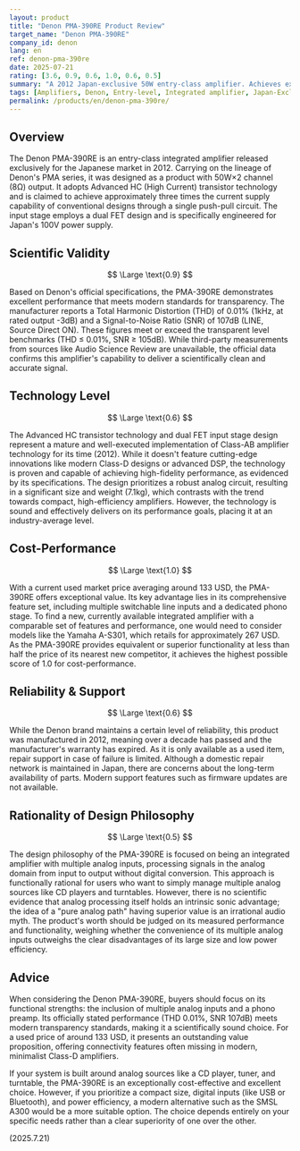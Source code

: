 ```yaml
---
layout: product
title: "Denon PMA-390RE Product Review"
target_name: "Denon PMA-390RE"
company_id: denon
lang: en
ref: denon-pma-390re
date: 2025-07-21
rating: [3.6, 0.9, 0.6, 1.0, 0.6, 0.5]
summary: "A 2012 Japan-exclusive 50W entry-class amplifier. Achieves excellent measurement values (THD 0.01%, SNR 107dB) that meet modern transparency standards. A strong contender in the used market with exceptional cost-performance."
tags: [Amplifiers, Denon, Entry-level, Integrated amplifier, Japan-Exclusive]
permalink: /products/en/denon-pma-390re/
---
```

## Overview

The Denon PMA-390RE is an entry-class integrated amplifier released exclusively for the Japanese market in 2012. Carrying on the lineage of Denon's PMA series, it was designed as a product with 50W×2 channel (8Ω) output. It adopts Advanced HC (High Current) transistor technology and is claimed to achieve approximately three times the current supply capability of conventional designs through a single push-pull circuit. The input stage employs a dual FET design and is specifically engineered for Japan's 100V power supply.

## Scientific Validity

$$ \Large \text{0.9} $$

Based on Denon's official specifications, the PMA-390RE demonstrates excellent performance that meets modern standards for transparency. The manufacturer reports a Total Harmonic Distortion (THD) of 0.01% (1kHz, at rated output -3dB) and a Signal-to-Noise Ratio (SNR) of 107dB (LINE, Source Direct ON). These figures meet or exceed the transparent level benchmarks (THD ≤ 0.01%, SNR ≥ 105dB). While third-party measurements from sources like Audio Science Review are unavailable, the official data confirms this amplifier's capability to deliver a scientifically clean and accurate signal.

## Technology Level

$$ \Large \text{0.6} $$

The Advanced HC transistor technology and dual FET input stage design represent a mature and well-executed implementation of Class-AB amplifier technology for its time (2012). While it doesn't feature cutting-edge innovations like modern Class-D designs or advanced DSP, the technology is proven and capable of achieving high-fidelity performance, as evidenced by its specifications. The design prioritizes a robust analog circuit, resulting in a significant size and weight (7.1kg), which contrasts with the trend towards compact, high-efficiency amplifiers. However, the technology is sound and effectively delivers on its performance goals, placing it at an industry-average level.

## Cost-Performance

$$ \Large \text{1.0} $$

With a current used market price averaging around 133 USD, the PMA-390RE offers exceptional value. Its key advantage lies in its comprehensive feature set, including multiple switchable line inputs and a dedicated phono stage. To find a new, currently available integrated amplifier with a comparable set of features and performance, one would need to consider models like the Yamaha A-S301, which retails for approximately 267 USD. As the PMA-390RE provides equivalent or superior functionality at less than half the price of its nearest new competitor, it achieves the highest possible score of 1.0 for cost-performance.

## Reliability & Support

$$ \Large \text{0.6} $$

While the Denon brand maintains a certain level of reliability, this product was manufactured in 2012, meaning over a decade has passed and the manufacturer's warranty has expired. As it is only available as a used item, repair support in case of failure is limited. Although a domestic repair network is maintained in Japan, there are concerns about the long-term availability of parts. Modern support features such as firmware updates are not available.

## Rationality of Design Philosophy

$$ \Large \text{0.5} $$

The design philosophy of the PMA-390RE is focused on being an integrated amplifier with multiple analog inputs, processing signals in the analog domain from input to output without digital conversion. This approach is functionally rational for users who want to simply manage multiple analog sources like CD players and turntables. However, there is no scientific evidence that analog processing itself holds an intrinsic sonic advantage; the idea of a "pure analog path" having superior value is an irrational audio myth. The product's worth should be judged on its measured performance and functionality, weighing whether the convenience of its multiple analog inputs outweighs the clear disadvantages of its large size and low power efficiency.

## Advice

When considering the Denon PMA-390RE, buyers should focus on its functional strengths: the inclusion of multiple analog inputs and a phono preamp. Its officially stated performance (THD 0.01%, SNR 107dB) meets modern transparency standards, making it a scientifically sound choice. For a used price of around 133 USD, it presents an outstanding value proposition, offering connectivity features often missing in modern, minimalist Class-D amplifiers.

If your system is built around analog sources like a CD player, tuner, and turntable, the PMA-390RE is an exceptionally cost-effective and excellent choice. However, if you prioritize a compact size, digital inputs (like USB or Bluetooth), and power efficiency, a modern alternative such as the SMSL A300 would be a more suitable option. The choice depends entirely on your specific needs rather than a clear superiority of one over the other.

(2025.7.21)
